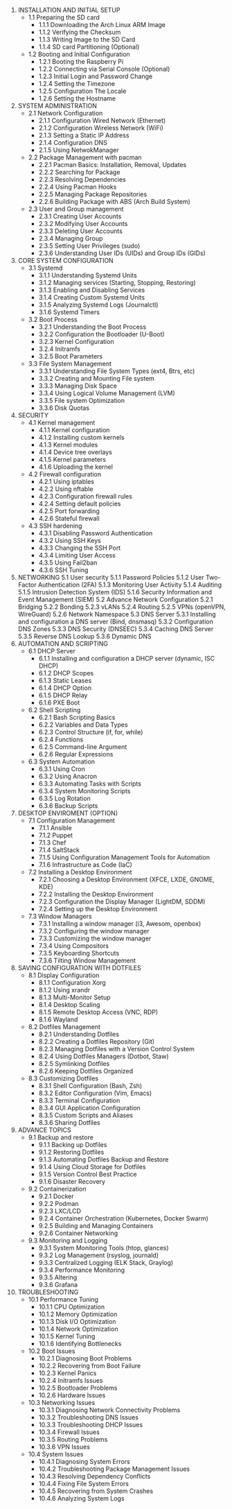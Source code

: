 
1. INSTALLATION AND INITIAL SETUP
	- 1.1 Preparing the SD card
		- 1.1.1 Downloading the Arch Linux ARM Image
		- 1.1.2 Verifying the Checksum
		- 1.1.3 Writing Image to the SD Card
		- 1.1.4 SD card Partitioning (Optional)
	- 1.2 Booting and Initial Configuration
		- 1.2.1 Booting the Raspberry Pi
		- 1.2.2 Connecting via Serial Console (Optional)
		- 1.2.3 Initial Login and Password Change
		- 1.2.4 Setting the Timezone
		- 1.2.5 Configuration The Locale
		- 1.2.6 Setting the Hostname
2. SYSTEM ADMINISTRATION
	- 2.1 Network Configuration
		- 2.1.1 Configuration Wired Network (Ethernet)
		- 2.1.2 Configuration Wireless Network (WiFi)
		- 2.1.3 Setting a Static IP Address
		- 2.1.4 Configuration DNS
		- 2.1.5 Using NetwokManager
	- 2.2 Package Management with pacman
		- 2.2.1 Pacman Basics: Installation, Removal, Updates
		- 2.2.2 Searching for Package
		- 2.2.3 Resolving Dependencies
		- 2.2.4 Using Pacman Hooks
		- 2.2.5 Managing Package Repositories
		- 2.2.6 Building Package with ABS (Arch Build System)
	- 2.3 User and Group management
		- 2.3.1 Creating User Accounts
		- 2.3.2 Modifying User Accounts
		- 2.3.3 Deleting User Accounts
		- 2.3.4 Managing Group
		- 2.3.5 Setting User Privileges (sudo)
		- 2.3.6 Understanding User IDs (UIDs) and Group IDs (GIDs)
3. CORE SYSTEM CONFIGURATION
	- 3.1 Systemd
		- 3.1.1 Understanding Systemd Units
		- 3.1.2 Managing services (Starting, Stopping, Restoring)
		- 3.1.3 Enabling and Disabling Services
		- 3.1.4 Creating Custom Systemd Units
		- 3.1.5 Analyzing Systemd Logs (Journalctl)
		- 3.1.6 Systemd Timers
	- 3.2 Boot Process
		- 3.2.1 Understanding the Boot Process
		- 3.2.2 Configuration the Bootloader (U-Boot)
		- 3.2.3 Kernel Configuration
		- 3.2.4 Initramfs
		- 3.2.5 Boot Parameters
	- 3.3 File System Management
		- 3.3.1 Understanding File System Types (ext4, Btrs, etc)
		- 3.3.2 Creating and Mounting File system
		- 3.3.3 Managing Disk Space
		- 3.3.4 Using Logical Volume Management (LVM)
		- 3.3.5 File system Optimization
		- 3.3.6 Disk Quotas
4. SECURITY
	- 4.1 Kernel management
		- 4.1.1 Kernel configuration
		- 4.1.2 Installing custom kernels
		- 4.1.3 Kernel modules
		- 4.1.4 Device tree overlays
		- 4.1.5 Kernel parameters
		- 4.1.6 Uploading the kernel
	- 4.2 Firewall configuration
		- 4.2.1 Using iptables
		- 4.2.2 Using nftable
		- 4.2.3 Configuration firewall rules
		- 4.2.4 Setting default policies
		- 4.2.5 Port forwarding
		- 4.2.6 Stateful firewall
	- 4.3 SSH hardening
		- 4.3.1 Disabling Password Authentication
		- 4.3.2 Using SSH Keys
		- 4.3.3 Changing the SSH Port
		- 4.3.4 Limiting User Access
		- 4.3.5 Using Fail2ban
		- 4.3.6 SSH Tuning
5. NETWORKING
	5.1 User security
		5.1.1 Password Policies
		5.1.2 User Two-Factor Authentication (2FA)
		5.1.3 Monitoring User Activity
		5.1.4 Auditing
		5.1.5 Intrusion Detection System (IDS)
		5.1.6 Security Information and Event Management (SIEM)
	5.2 Advance Network Configuration
		5.2.1 Bridging
		5.2.2 Bonding
		5.2.3 vLANs
		5.2.4 Routing
		5.2.5 VPNs (openVPN, WireGuard)
		5.2.6 Network Namespace
	5.3 DNS Server
		5.3.1 Installing and configuration a DNS server (Bind, dnsmasq)
		5.3.2 Configuration DNS Zones
		5.3.3 DNS Security (DNSEEC)
		5.3.4 Caching DNS Server
		5.3.5 Reverse DNS Lookup
		5.3.6 Dynamic DNS
6. AUTOMATION AND SCRIPTING
	- 6.1 DHCP Server
		- 6.1.1 Installing and configuration a DHCP server (dynamic, ISC DHCP)
		- 6.1.2 DHCP Scopes
		- 6.1.3 Static Leases
		- 6.1.4 DHCP Option
		- 6.1.5 DHCP Relay
		- 6.1.6 PXE Boot
	- 6.2 Shell Scripting
		- 6.2.1 Bash Scripting Basics
		- 6.2.2 Variables and Data Types
		- 6.2.3 Control Structure (if, for, while)
		- 6.2.4 Functions
		- 6.2.5 Command-line Argument
		- 6.2.6 Regular Expressions
	- 6.3 System Automation
		- 6.3.1 Using Cron
		- 6.3.2 Using Anacron
		- 6.3.3 Automating Tasks with Scripts
		- 6.3.4 System Monitoring Scripts
		- 6.3.5 Log Rotation
		- 6.3.6 Backup Scripts
7. DESKTOP ENVIROMENT (OPTION)
	- 7.1 Configuration Management
		- 7.1.1 Ansible
		- 7.1.2 Puppet
		- 7.1.3 Chef
		- 7.1.4 SaltStack
		- 7.1.5 Using Configuration Management Tools for Automation
		- 7.1.6 Infrastructure as Code (IaC)
	- 7.2 Installing a Desktop Environment
		- 7.2.1 Choosing a Desktop Environment (XFCE, LXDE, GNOME, KDE)
		- 7.2.2 Installing the Desktop Environment
		- 7.2.3 Configuration the Display Manager (LightDM, SDDM)
		- 7.2.4 Setting up the Desktop Environment
	- 7.3 Window Managers
		- 7.3.1 Installing a window manager (i3, Awesom, openbox)
		- 7.3.2 Configuring the window manager
		- 7.3.3 Customizing the window manager
		- 7.3.4 Using Compositors
		- 7.3.5 Keyboarding Shortcuts
		- 7.3.6 Tilting Window Management
8. SAVING CONFIGURATION WITH DOTFILES
	- 8.1 Display Configuration
		- 8.1.1 Configuration Xorg
		- 8.1.2 Using xrandr
		- 8.1.3 Multi-Monitor Setup
		- 8.1.4 Desktop Scaling
		- 8.1.5 Remote Desktop Access (VNC, RDP)
		- 8.1.6 Wayland
	- 8.2 Dotfiles Management
		- 8.2.1 Understanding Dotfiles
		- 8.2.2 Creating a Dotfiles Repository (Git)
		- 8.2.3 Managing Dotfiles with a Version Control System
		- 8.2.4 Using Dotfiles Managers (Dotbot, Staw)
		- 8.2.5 Symlinking Dotfiles
		- 8.2.6 Keeping Dotfiles Organized
	- 8.3 Customizing Dotfiles
		- 8.3.1 Shell Configuration (Bash, Zsh)
		- 8.3.2 Editor Configuration (Vim, Emacs)
		- 8.3.3 Terminal Configuration
		- 8.3.4 GUI Application Configuration
		- 8.3.5 Custom Scripts and Aliases
		- 8.3.6 Sharing Dotfiles
9. ADVANCE TOPICS
	- 9.1 Backup and restore
		- 9.1.1 Backing up Dotfiles
		- 9.1.2 Restoring Dotfiles
		- 9.1.3 Automating Dotfiles Backup and Restore
		- 9.1.4 Using Cloud Storage for Dotfiles
		- 9.1.5 Version Control Best Practice
		- 9.1.6 Disaster Recovery
	- 9.2 Containerization
		- 9.2.1 Docker
		- 9.2.2 Podman
		- 9.2.3 LXC/LCD
		- 9.2.4 Container Orchestration (Kubernetes, Docker Swarm)
		- 9.2.5 Building and Managing Containers
		- 9.2.6 Container Networking
	- 9.3 Monitoring and Logging
		- 9.3.1 System Monitoring Tools (htop, glances)
		- 9.3.2 Log Management (rsyslog, journald)
		- 9.3.3 Centralized Logging (ELK Stack, Graylog)
		- 9.3.4 Performance Monitoring
		- 9.3.5 Altering
		- 9.3.6 Grafana
10. TROUBLESHOOTING      
	- 10.1 Performance Tuning
		- 10.1.1 CPU Optimization
		- 10.1.2 Memory Optimization
		- 10.1.3 Disk I/O Optimization
		- 10.1.4 Network Optimization
		- 10.1.5 Kernel Tuning
		- 10.1.6 Identifying Bottlenecks
	- 10.2 Boot Issues
		- 10.2.1 Diagnosing Boot Problems
		- 10.2.2 Recovering from Boot Failure
		- 10.2.3 Kernel Panics
		- 10.2.4 Initramfs Issues
		- 10.2.5 Bootloader Problems
		- 10.2.6 Hardware Issues
	- 10.3 Networking Issues
		- 10.3.1 Diagnosing Network Connectivity Problems
		- 10.3.2 Troubleshooting DNS Issues
		- 10.3.3 Troubleshooting DHCP Issues
		- 10.3.4 Firewall Issues
		- 10.3.5 Routing Problems
		- 10.3.6 VPN Issues
	- 10.4 System Issues
		- 10.4.1 Diagnosing System Errors
		- 10.4.2 Troubleshooting Package Management Issues
		- 10.4.3 Resolving Dependency Conflicts
		- 10.4.4 Fixing File System Errors
		- 10.4.5 Recovering from System Crashes
		- 10.4.6 Analyzing System Logs 